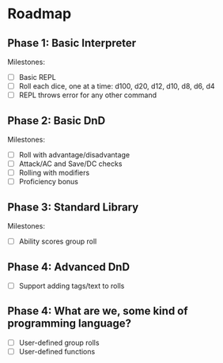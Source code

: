 # Roadmap

## Phase 1: Basic Interpreter

Milestones:

- [ ] Basic REPL
- [ ] Roll each dice, one at a time: d100, d20, d12, d10, d8, d6, d4
- [ ] REPL throws error for any other command

## Phase 2: Basic DnD

Milestones:

- [ ] Roll with advantage/disadvantage
- [ ] Attack/AC and Save/DC checks
- [ ] Rolling with modifiers
- [ ] Proficiency bonus

## Phase 3: Standard Library

Milestones:

- [ ] Ability scores group roll

## Phase 4: Advanced DnD

- [ ] Support adding tags/text to rolls

## Phase 4: What are we, some kind of programming language?

- [ ] User-defined group rolls
- [ ] User-defined functions